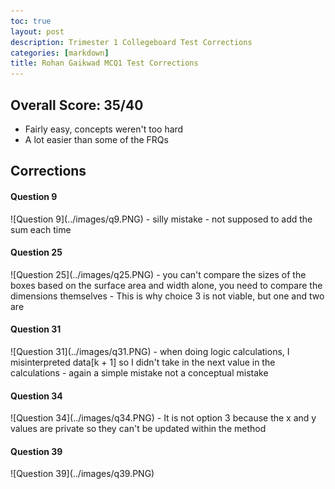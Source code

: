 ```yaml
---
toc: true
layout: post
description: Trimester 1 Collegeboard Test Corrections
categories: [markdown]
title: Rohan Gaikwad MCQ1 Test Corrections
---
```


## Overall Score: 35/40
- Fairly easy, concepts weren't too hard
- A lot easier than some of the FRQs


## Corrections
<h4> Question 9 </h4>
![Question 9](../images/q9.PNG)
- silly mistake
- not supposed to add the sum each time
  
<h4> Question 25 </h4>
![Question 25](../images/q25.PNG)
- you can't compare the sizes of the boxes based on the surface area and width alone, you need to compare the dimensions themselves
- This is why choice 3 is not viable, but one and two are

<h4> Question 31 </h4>
![Question 31](../images/q31.PNG)
- when doing logic calculations, I misinterpreted data[k + 1] so I didn't take in the next value in the calculations
- again a simple mistake not a conceptual mistake

<h4> Question 34 </h4>
![Question 34](../images/q34.PNG)
- It is not option 3 because the x and y values are private so they can't be updated within the method

<h4> Question 39 </h4>
![Question 39](../images/q39.PNG)